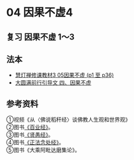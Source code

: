 # 04 因果不虚4

## 复习 因果不虚 1～3

## 法本
- [慧灯禅修课教材3 05因果不虚 (p1 至 p36)](/books/b3/3-05)
- [大圆满前行引导文 四、因果不虚](/books/dymqx#四因果不虚)

## 参考资料

①视频《从〈佛说稻秆经〉谈佛教人生观和世界观》  
②图书[《百业经》](/refs/misc/byj)。  
③图书[《贤愚经》](/refs/misc/xyjjj)。  
④图书[《正法念处经》](/refs/misc/zfncj01)。  
⑤图书《大乘阿毗达磨集论》。
